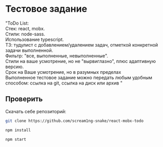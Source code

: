 # Тестовое задание

"ToDo List:  
Стек: react, mobx.  
Стили: node-sass.  
Использование typescript.  
ТЗ: тудулист с добавлением/удалением задач, отметкой конкретной задачи выполненной.  
Фильтр: "все, выполненные, невыполненные".  
Стили на ваше усмотрение, но не "вырвиглазно", плюс адаптивную версию.  
Срок на Ваше усмотрение, но в разумных пределах  
Выполненное тестовое задание можно передать любым удобным способом: ссылка на git, ссылка на диск или архив
"

## Проверить

Скачать себе репозиторий:  
```bash
git clone https://github.com/scream1ng-snake/react-mobx-todo
```
```bash
npm install
```
```bash
npm start
```
